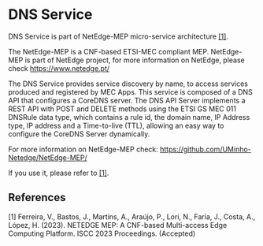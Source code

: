 # DNS Service

DNS Service is part of NetEdge-MEP micro-service architecture [[1]](#1).

The NetEdge-MEP is a CNF-based ETSI-MEC compliant MEP. NetEdge-MEP is part of NetEdge project, for more information on NetEdge, please check https://www.netedge.pt/

The DNS Service provides service discovery by name, to access services produced and registered by MEC Apps. This service is composed of a DNS API that configures a CoreDNS server. The DNS API Server implements a REST API with POST and DELETE methods using the ETSI GS MEC 011 DNSRule data type, which contains a rule id, the domain name, IP Address type, IP address and a Time-to-live (TTL), allowing an easy way to configure the CoreDNS Server dynamically.

For more information on NetEdge-MEP check: https://github.com/UMinho-Netedge/NetEdge-MEP/

If you use it, please refer to [[1]](#1).

## References
<a id="1">[1]</a>
Ferreira, V., Bastos, J., Martins, A., Araújo, P., Lori, N., Faria, J., Costa, A., López, H. (2023).
NETEDGE MEP: A CNF-based Multi-access Edge Computing Platform. 
ISCC 2023 Proceedings. (Accepted)

